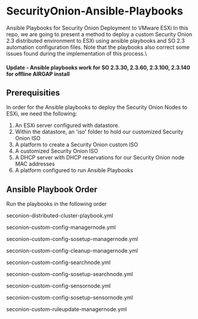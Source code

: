 # SecurityOnion-Ansible-Playbooks
Ansible Playbooks for Security Onion Deployment to VMware ESXi
In this repo, we are going to present a method to deploy a custom Security Onion 2.3 distributed environment to ESXi using ansible playbooks and SO 2.3 automation configuration files. Note that the playbooks also correct some issues found during the implementation of this process.\

#### Update - Ansible playbooks work for SO 2.3.30, 2.3.60, 2.3.100, 2.3.140 for offline AIRGAP install

## Prerequisities
In order for the Ansible playbooks to deploy the Security Onion Nodes to ESXi, we need the following:
1. An ESXi server configured with datastore.  
2. Within the datastore, an 'iso' folder to hold our customized Security Onion ISO
3. A platform to create a Security Onion custom ISO
4. A customized Security Onion ISO
5. A DHCP server with DHCP reservations for our Security Onion node MAC addresses
6. A platform configured to run Ansible Playbooks

## Ansible Playbook Order

Run the playbooks in the following order

seconion-distributed-cluster-playbook.yml

seconion-custom-config-managernode.yml

seconion-custom-config-sosetup-managernode.yml

seconion-custom-config-cleanup-managernode.yml

seconion-custom-config-searchnode.yml

seconion-custom-config-sosetup-searchnode.yml

seconion-custom-config-sensornode.yml

seconion-custom-config-sosetup-sensornode.yml

seconion-custom-ruleupdate-managernode.yml
